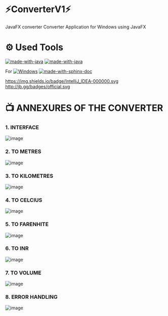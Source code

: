 # ⚡️ConverterV1⚡️
JavaFX converter
Converter Application for Windows using JavaFX

# ⚙️ Used Tools

[![made-with-java](https://img.shields.io/badge/Built%20with-Java-23ED8B00.svg)](https://www.java.com/en/)
[![made-with-java](https://img.shields.io/badge/Built%20with-JavaFX-%23ED8B00.svg)](https://openjfx.io)

For [![Windows](https://svgshare.com/i/ZhY.svg)](https://www.microsoft.com/en-us/windows?r=1)
[![made-with-sphinx-doc](https://img.shields.io/badge/Made%20with-IntelliJ%20IDEA-1f425f.svg)](https://www.jetbrains.com/idea/)

https://img.shields.io/badge/IntelliJ_IDEA-000000.svg
http://jb.gg/badges/official.svg

# 📺 ANNEXURES OF THE CONVERTER

### 1. INTERFACE
![image](https://user-images.githubusercontent.com/64683688/158644649-b7bacd09-4a18-4f7d-ae5a-c1b125a6117c.png)

### 2. TO METRES
![image](https://user-images.githubusercontent.com/64683688/158644674-e503714f-7594-4779-9eb1-45a769c50345.png)

### 3. TO KILOMETRES
![image](https://user-images.githubusercontent.com/64683688/158644704-56e4d5fe-46f1-4aae-98cf-60a2800daaa1.png)

### 4. TO CELCIUS
![image](https://user-images.githubusercontent.com/64683688/158644748-760b000c-e058-456b-a824-9c177a9c31c3.png)

### 5.	TO FARENHITE
![image](https://user-images.githubusercontent.com/64683688/158644786-fb66f6ae-8c72-4d44-84a4-55893ca1c937.png)

### 6.	TO INR
![image](https://user-images.githubusercontent.com/64683688/158644822-be9be9e1-cb01-49c0-aa17-d24bbce50013.png)

### 7.	TO VOLUME
![image](https://user-images.githubusercontent.com/64683688/158644886-d49654d3-8a78-47dd-a4bf-505c60ed0af9.png)

### 8.	ERROR HANDLING
![image](https://user-images.githubusercontent.com/64683688/158644867-370c6e61-9f61-4f1c-af34-6514fe937c5e.png)

